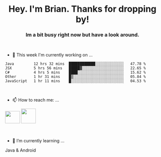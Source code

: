 <H1 align="center">Hey. I'm Brian. Thanks for dropping by!</H1>
<H3 align="center">Im a bit busy right now but have a look around.</H3>
<br/>

- 🔭 This week I'm currently working on ...
<!--START_SECTION:waka-->
```text
Java         12 hrs 32 mins  ████████████░░░░░░░░░░░░░   47.78 % 
JSX          5 hrs 56 mins   █████▓░░░░░░░░░░░░░░░░░░░   22.65 % 
C#           4 hrs 5 mins    ████░░░░░░░░░░░░░░░░░░░░░   15.62 % 
Other        1 hr 31 mins    █▒░░░░░░░░░░░░░░░░░░░░░░░   05.84 % 
JavaScript   1 hr 11 mins    █░░░░░░░░░░░░░░░░░░░░░░░░   04.53 % 
```
<!--END_SECTION:waka-->
<br/>

- 📫 How to reach me: ...
<p>
  <a href="https://www.linkedin.com/in/brian-appleton/"><img width="48" height="40" src="https://github.com/appleton6509/appleton6509/blob/main/linkedin.png?raw=true"></a>
    <a href="https://github.com/appleton6509"><img width="48" height="48" src="https://github.com/appleton6509/appleton6509/blob/main/github.png?raw=true"></a>
</p>
<br/>

- 🌱 I’m currently learning ...
<p>
Java & Android 
</p>


<!--
**appleton6509/appleton6509** is a ✨ _special_ ✨ repository because its `README.md` (this file) appears on your GitHub profile.

Here are some ideas to get you started:


- 👯 I’m looking to collaborate on ...
- 🤔 I’m looking for help with ...
- 💬 Ask me about ...
- 😄 Pronouns: ...
- ⚡ Fun fact: ...
-->
